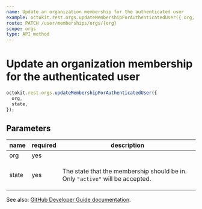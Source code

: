 ```yaml
---
name: Update an organization membership for the authenticated user
example: octokit.rest.orgs.updateMembershipForAuthenticatedUser({ org, state })
route: PATCH /user/memberships/orgs/{org}
scope: orgs
type: API method
---
```


# Update an organization membership for the authenticated user

```js
octokit.rest.orgs.updateMembershipForAuthenticatedUser({
  org,
  state,
});
```

## Parameters

<table>
  <thead>
    <tr>
      <th>name</th>
      <th>required</th>
      <th>description</th>
    </tr>
  </thead>
  <tbody>
    <tr><td>org</td><td>yes</td><td>

</td></tr>
<tr><td>state</td><td>yes</td><td>

The state that the membership should be in. Only `"active"` will be accepted.

</td></tr>
  </tbody>
</table>

See also: [GitHub Developer Guide documentation](https://docs.github.com/rest/reference/orgs#update-an-organization-membership-for-the-authenticated-user).
